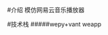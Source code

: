 <!--
 * @Author: your name
 * @Date: 2020-06-08 10:27:32
 * @LastEditTime: 2020-06-18 18:48:54
 * @LastEditors: Please set LastEditors
 * @Description: In User Settings Edit
 * @FilePath: \wxCloudMusic\README.md
--> 
#介绍 
模仿网易云音乐播放器

#技术栈 
#####wepy+vant weapp